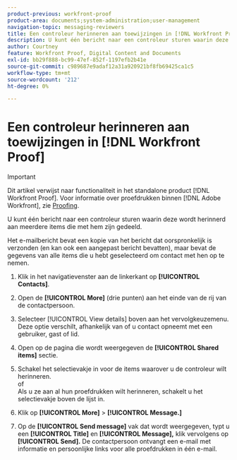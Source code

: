 ```yaml
---
product-previous: workfront-proof
product-area: documents;system-administration;user-management
navigation-topic: messaging-reviewers
title: Een controleur herinneren aan toewijzingen in [!DNL Workfront Proof]
description: U kunt één bericht naar een controleur sturen waarin deze wordt herinnerd aan meerdere items die met hem zijn gedeeld.
author: Courtney
feature: Workfront Proof, Digital Content and Documents
exl-id: bb29f888-bc99-47ef-852f-1197efb2b41e
source-git-commit: c989687e9adaf12a31a920921bf8fb69425ca1c5
workflow-type: tm+mt
source-wordcount: '212'
ht-degree: 0%

---
```


# Een controleur herinneren aan toewijzingen in [!DNL Workfront Proof]

>[!IMPORTANT]
>
>Dit artikel verwijst naar functionaliteit in het standalone product [!DNL Workfront Proof]. Voor informatie over proefdrukken binnen [!DNL Adobe Workfront], zie [Proofing](../../../review-and-approve-work/proofing/proofing.md).

U kunt één bericht naar een controleur sturen waarin deze wordt herinnerd aan meerdere items die met hem zijn gedeeld.

Het e-mailbericht bevat een kopie van het bericht dat oorspronkelijk is verzonden (en kan ook een aangepast bericht bevatten), maar bevat de gegevens van alle items die u hebt geselecteerd om contact met hen op te nemen.

1. Klik in het navigatievenster aan de linkerkant op **[!UICONTROL Contacts]**.
1. Open de **[!UICONTROL More]** (drie punten) aan het einde van de rij van de contactpersoon.
1. Selecteer [!UICONTROL View details] boven aan het vervolgkeuzemenu.\
   Deze optie verschilt, afhankelijk van of u contact opneemt met een gebruiker, gast of lid.
1. Open op de pagina die wordt weergegeven de **[!UICONTROL Shared items]** sectie.
1. Schakel het selectievakje in voor de items waarover u de controleur wilt herinneren.\
   of\
   Als u ze aan al hun proefdrukken wilt herinneren, schakelt u het selectievakje boven de lijst in.

1. Klik op **[!UICONTROL More]** > **[!UICONTROL Message.]**

1. Op de **[!UICONTROL Send message]** vak dat wordt weergegeven, typt u een **[!UICONTROL Title]** en **[!UICONTROL Message],** klik vervolgens op **[!UICONTROL Send].**&#x200B; De contactpersoon ontvangt een e-mail met informatie en persoonlijke links voor alle proefdrukken in één e-mail.


